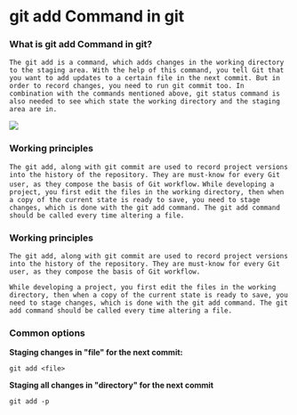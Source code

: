 # git add Command in git

### What is git add Command in git?

`The git add is a command, which adds changes in the working directory to the staging area. With the help of this command, you tell Git that you want to add updates to a certain file in the next commit. But in order to record changes, you need to run git commit too. In combination with the commands mentioned above, git status command is also needed to see which state the working directory and the staging area are in.`

<img src="https://www.w3docs.com/uploads/media/default/0001/03/ad19114d2f18ae7f7e8b99a5110d1a2f339282c6.png"/>

### Working principles

`The git add, along with git commit are used to record project versions into the history of the repository. They are must-know for every Git user, as they compose the basis of Git workflow.`
`While developing a project, you first edit the files in the working directory, then when a copy of the current state is ready to save, you need to stage changes, which is done with the git add command. The git add command should be called every time altering a file.`
### Working principles
`The git add, along with git commit are used to record project versions into the history of the repository. They are must-know for every Git user, as they compose the basis of Git workflow.`

`While developing a project, you first edit the files in the working directory, then when a copy of the current state is ready to save, you need to stage changes, which is done with the git add command. The git add command should be called every time altering a file.`
### Common options

**Staging changes in "file" for the next commit:**
<pre content="code snippet"><code class="hljs makefile">git <span class="hljs-keyword">add</span><span class="bash"> &lt;file&gt;</span></code></pre>

**Staging all changes in "directory" for the next commit**
<pre content="code snippet"><code class="hljs makefile">git <span class="hljs-keyword">add</span><span class="bash"> -p</span></code></pre>
